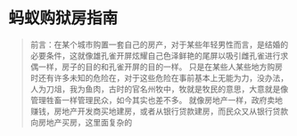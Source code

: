# 蚂蚁购狱房指南

> 前言：在某个城市购置一套自己的房产，对于某些年轻男性而言，是结婚的必要条件，这就像雄孔雀开屏炫耀自己色泽鲜艳的尾屏以吸引雌孔雀进行求偶一样，房子的目的和孔雀开屏的目的一样。
> 只是在某些人某些地方购房时还有许多未知的危险在，对于这些危险在事前基本上无能为力，没办法，人为刀俎，我为鱼肉，古时的官名州牧中，牧就是牧民的意思，大意就是像管理牲畜一样管理民众，如今其实也差不多。
> 就像房地产一样，政府卖地赚钱，房地产开发商买地建房，或者从银行贷款建房，而民众又从银行贷款向房地产买房，这里面复杂的

<!--stackedit_data:
eyJoaXN0b3J5IjpbLTEwNDYxNjAwNDMsLTE0NzU4ODAzMTUsNj
UwNzY3MDUsLTEzMjM4NzI0MzIsLTIzNjY3MzI0OCwtMjQ1MDgx
MzUxLC0xNTc2ODY5ODAyLDU5MjExNDkyNiwtMTM1NjI2MTMwNS
wyNjE0NzMyMzksMTE2MDI4OTk5Myw4NTY4OTQyNjksMjEzNTAy
NTA2MywxODU1NTUyMDYwXX0=
-->